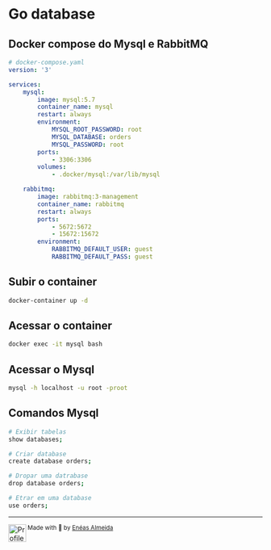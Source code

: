 # Go database

## Docker compose do Mysql e RabbitMQ

```yaml
# docker-compose.yaml
version: '3'

services:
    mysql:
        image: mysql:5.7
        container_name: mysql
        restart: always
        environment:
            MYSQL_ROOT_PASSWORD: root
            MYSQL_DATABASE: orders
            MYSQL_PASSWORD: root
        ports:
            - 3306:3306
        volumes:
            - .docker/mysql:/var/lib/mysql

    rabbitmq:
        image: rabbitmq:3-management
        container_name: rabbitmq
        restart: always
        ports:
            - 5672:5672
            - 15672:15672
        environment:
            RABBITMQ_DEFAULT_USER: guest
            RABBITMQ_DEFAULT_PASS: guest
```

## Subir o container

```bash
docker-container up -d
```

## Acessar o container

```bash
docker exec -it mysql bash
```

## Acessar o Mysql

```bash
mysql -h localhost -u root -proot
```

## Comandos Mysql

```bash
# Exibir tabelas
show databases;

# Criar database
create database orders;

# Dropar uma datrabase
drop database orders;

# Etrar em uma database
use orders;
```

<hr />

<div>
  <img align="left" src="https://imgur.com/k8HFd0F.png" width=35 alt="Profile"/>
  <sub>Made with 💙 by <a href="https://github.com/venzel">Enéas Almeida</a></sub>
</div>
